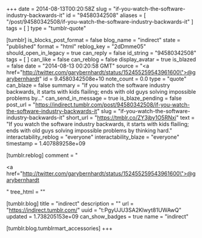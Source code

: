 +++
date = 2014-08-13T00:20:58Z
slug = "if-you-watch-the-software-industry-backwards-it"
id = "94580342508"
aliases = [ "/post/94580342508/if-you-watch-the-software-industry-backwards-it" ]
tags = [ ]
type = "tumblr-quote"

[tumblr]
is_blocks_post_format = false
blog_name = "indirect"
state = "published"
format = "html"
reblog_key = "2dDmme05"
should_open_in_legacy = true
can_reply = false
id_string = "94580342508"
tags = [ ]
can_like = false
can_reblog = false
display_avatar = true
is_blazed = false
date = "2014-08-13 00:20:58 GMT"
source = "<a href=\"http://twitter.com/garybernhardt/status/152455259543961600\">@garybernhardt</a>"
id = 9.4580342508e+10
note_count = 0.0
type = "quote"
can_blaze = false
summary = "If you watch the software industry backwards, it starts with kids flailing; ends with old guys solving impossible problems by..."
can_send_in_message = true
is_blaze_pending = false
post_url = "https://indirect.tumblr.com/post/94580342508/if-you-watch-the-software-industry-backwards-it"
slug = "if-you-watch-the-software-industry-backwards-it"
short_url = "https://tmblr.co/ZY3jby1O5RNxi"
text = "If you watch the software industry backwards, it starts with kids flailing; ends with old guys solving impossible problems by thinking hard."
interactability_reblog = "everyone"
interactability_blaze = "everyone"
timestamp = 1.407889258e+09

[tumblr.reblog]
comment = "<p><a href=\"http://twitter.com/garybernhardt/status/152455259543961600\">@garybernhardt</a></p>"
tree_html = ""

[tumblr.blog]
title = "indirect"
description = ""
url = "https://indirect.tumblr.com/"
uuid = "t:PgyUJU3SA2Klwyt81UWAwQ"
updated = 1.738205153e+09
can_show_badges = true
name = "indirect"

[tumblr.blog.tumblrmart_accessories]
+++
